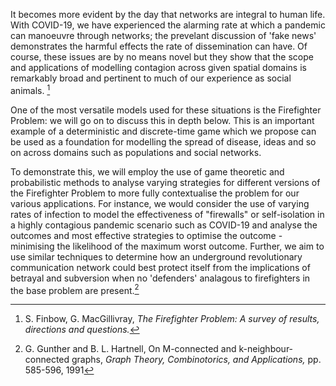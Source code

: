 It becomes more evident by the day that networks are integral to human life. With COVID-19, we have experienced the alarming rate at which a pandemic can manoeuvre through networks; the prevelant discussion of 'fake news' demonstrates the harmful effects the rate of dissemination can have. Of course, these issues are by no means novel but they show that the scope and applications of modelling contagion across given spatial domains is remarkably broad and pertinent to much of our experience as social animals. [^1]

One of the most versatile models used for these situations is the Firefighter Problem: we will go on to discuss this in depth below. This is an important example of a deterministic and discrete-time game which we propose can be used as a foundation for modelling the spread of disease, ideas and so on across domains such as populations and social networks.

To demonstrate this, we will employ the use of game theoretic and probabilistic methods to analyse varying strategies for different versions of the Firefighter Problem to more fully contextualise the problem for our various applications. For instance, we would consider the use of varying rates of infection to model the effectiveness of "firewalls" or self-isolation in a highly contagious pandemic scenario such as COVID-19 and analyse the outcomes and most effective strategies to optimise the outcome - minimising the likelihood of the maximum worst outcome. Further, we aim to use similar techniques to determine how an underground revolutionary communication network could best protect itself from the implications of betrayal and subversion when no 'defenders' analagous to firefighters in the base problem are present.[^2]







[^1]: S. Finbow, G. MacGillivray, *The Firefighter Problem: A survey of results, directions and questions.*
[^2]: G. Gunther and B. L. Hartnell, On M-connected and k-neighbour-connected graphs, *Graph Theory, Combinotorics, and Applications,* pp. 585-596, 1991

